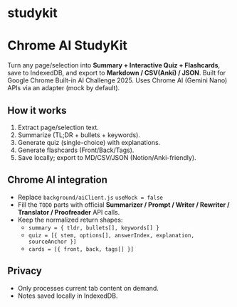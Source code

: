 # studykit
# Chrome AI StudyKit

Turn any page/selection into **Summary + Interactive Quiz + Flashcards**, save to IndexedDB, and export to **Markdown / CSV(Anki) / JSON**. Built for Google Chrome Built-in AI Challenge 2025. Uses Chrome AI (Gemini Nano) APIs via an adapter (mock by default).

## How it works
1. Extract page/selection text.
2. Summarize (TL;DR + bullets + keywords).
3. Generate quiz (single-choice) with explanations.
4. Generate flashcards (Front/Back/Tags).
5. Save locally; export to MD/CSV/JSON (Notion/Anki-friendly).

## Chrome AI integration
- Replace `background/aiClient.js` `useMock = false`
- Fill the `TODO` parts with official **Summarizer / Prompt / Writer / Rewriter / Translator / Proofreader** API calls.
- Keep the normalized return shapes:
  - `summary = { tldr, bullets[], keywords[] }`
  - `quiz = [{ stem, options[], answerIndex, explanation, sourceAnchor }]`
  - `cards = [{ front, back, tags[] }]`

## Privacy
- Only processes current tab content on demand.
- Notes saved locally in IndexedDB.
